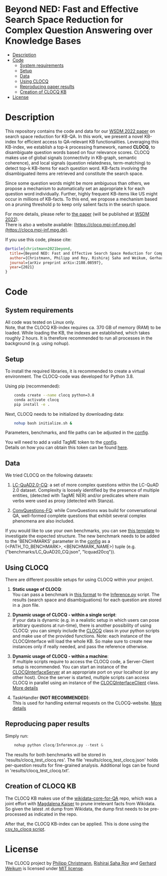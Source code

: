 Beyond NED: Fast and Effective Search Space Reduction for   Complex Question Answering over Knowledge Bases
============

- [Description](#description)
- [Code](#code)
    - [System requirements](#system-requirements)
	- [Setup](#setup)
	- [Data](#data)
	- [Using CLOCQ](#using-clocq)
	- [Reproducing paper results](#reproducing-paper-results)
    - [Creation of CLOCQ KB](#creation-of-clocq-kb)
- [License](#license)

# Description
This repository contains the code and data for our [WSDM 2022 paper](https://arxiv.org/abs/2108.08597#) on search space reduction for KB-QA. In this work, we present a novel KB-index for efficient access to QA-relevant KB functionalities. Leveraging this KB-index, we establish a top-k processing framework, named **CLOCQ**, to disambiguate question words based on four relevance scores. CLOCQ makes use of global signals (connectivity in KB-graph, semantic coherence), and local signals (question relatedness, term-matching) to detect top-k KB-items for each question word. KB-facts involving the disambiguated items are retrieved and constitute the search space.

Since some question words might be more ambiguous than others, we propose a mechanism to automatically set an appropriate k for each question word individually.
Further, highly frequent KB-items like US might occur in millions of KB-facts. To this end, we propose a mechanism based on a pruning threshold p to keep only salient facts in the search space.

For more details, please refer to [the paper](https://arxiv.org/abs/2108.08597#) (will be published at [WSDM 2022](https://www.wsdm-conference.org/2022/)).  
There is also a website available: [https://clocq.mpi-inf.mpg.de](https://clocq.mpi-inf.mpg.de).

If you use this code, please cite:
```bibtex
@article{christmann2021beyond,
  title={Beyond NED: Fast and Effective Search Space Reduction for Complex Question Answering over Knowledge Bases},
  author={Christmann, Philipp and Roy, Rishiraj Saha and Weikum, Gerhard},
  journal={arXiv preprint arXiv:2108.08597},
  year={2021}
}
```

# Code

## System requirements
All code was tested on Linux only.  
Note, that the CLOCQ KB-index requires ca. 370 GB of memory (RAM) to be loaded.
While loading the KB, the indexes are established, which takes roughly 2 hours.
It is therefore recommended to run all processes in the background (e.g. using nohup).  


## Setup 
To install the required libraries, it is recommended to create a virtual environment. The CLOCQ-code was developed for Python 3.8.


Using pip (recommended):

```bash
    conda create --name clocq python=3.8
    conda activate clocq
    pip install -e .
```

Next, CLOCQ needs to be initialized by downloading data:

```bash
    nohup bash initialize.sh &
```

Parameters, benchmarks, and file paths can be adjusted in the [config](clocq/config.py).

You will need to add a valid TagME token to the [config](clocq/config.py).  
Details on how you can obtain this token can be found [here](https://sobigdata.d4science.org/web/tagme/).

## Data
We tried CLOCQ on the following datasets:
1. [LC-QuAD2.0-CQ](benchmarks/LC_QuAD20_CQ.json): a set of more complex questions within the LC-QuAD 2.0 dataset. Complexity is loosely identified by the presence of multiple entities, (detected with TagME NER) and/or predicates where main verbs were used as proxy (detected with Stanza).

2. [ConvQuestions-FQ](benchmarks/ConvQuestions_FQ.json): while ConvQuestions was build for conversational QA, well-formed complete questions that exhibit several complex phenomena are also included.


If you would like to use your own benchmarks, you can see [this template](benchmarks/benchmark_format.json) to investigate the expected structure.
The new benchmark needs to be added to the 'BENCHMARKS' parameter in the [config](clocq/config.py) as a (<PATH_TO_BENCHMARK>, <BENCHMARK_NAME>) tuple (e.g. ("benchmarks/LC_QuAD20_CQ.json", "lcquad20cq")).


## Using CLOCQ
There are different possible setups for using CLOCQ within your project.
1. **Static usage of CLOCQ**:  
You can pass a benchmark in [this format](benchmarks/benchmark_format.md) to the [Inference.py](clocq/Inference.py) script. The results (search space and disambiguations) for each question are stored in a .json file.

2. **Dynamic usage of CLOCQ - within a single script**:  
If your data is dynamic (e.g. in a realistic setup in which users can pose arbitrary questions at run-time), there is another possibility of using CLOCQ:
you can simply include the [CLOCQ](clocq/CLOCQ.py) class in your python scripts and make use of the provided functions. Note: each instance of the CLOCQInterface will load the whole KB. So make sure to create new instances only if really needed, and pass the reference otherwise. 

3. **Dynamic usage of CLOCQ - within a machine**:  
If multiple scripts require to access the CLOCQ code, a Server-Client setup is recommended. You can start an instance of the [CLOCQInterfaceServer](clocq/interface/CLOCQInterfaceServer.py) at an appropriate port on your localhost (or any other host). Once the server is started, multiple scripts can access CLOCQ in parallel using an instance of the [CLOCQInterfaceClient](clocq/interface/CLOCQInterfaceClient.py) class. [More details](clocq/interface/CLOCQ_Server.md)

4. TaskHandler **(NOT RECOMMENDED)**:  
This is used for handling external requests on the CLOCQ-website. [More details](clocq/interface/CLOCQ_TaskHandler.md)

## Reproducing paper results
Simply run:

```python
	nohup python clocq/Inference.py --test &
```

The results for both benchmarks will be stored in 'results/clocq_test_clocq.res'. The file 'results/clocq_test_clocq.json' holds per-question results for fine-grained analysis.
Additional logs can be found in 'results/clocq_test_clocq.txt'.

## Creation of CLOCQ KB
The CLOCQ KB makes use of the [wikidata-core-for-QA](https://github.com/PhilippChr/wikidata-core-for-QA) repo, which was a joint effort with [Magdalena Kaiser](https://people.mpi-inf.mpg.de/~mkaiser/) to prune irrelevant facts from Wikidata.
So given the latest .nt dump from Wikidata, the dump first needs to be pre-processed as indicated in the repo.  
  
After that, the CLOCQ KB-index can be applied.
This is done using the [csv_to_clocq script](clocq/knowledge_base/creation/csv_to_clocq.sh).


# License
The CLOCQ project by [Philipp Christmann](https://people.mpi-inf.mpg.de/~pchristm/), [Rishiraj Saha Roy](https://people.mpi-inf.mpg.de/~rsaharo/) and [Gerhard Weikum](https://people.mpi-inf.mpg.de/~weikum/) is licensed under [MIT license](LICENSE).

